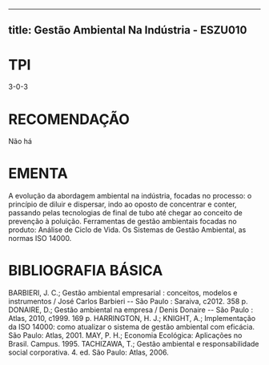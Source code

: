 
---
title: Gestão Ambiental Na Indústria - ESZU010 
---

# TPI

3-0-3

# RECOMENDAÇÃO

Não há

# EMENTA

A evolução da abordagem ambiental na indústria, focadas no processo: o princípio de diluir e dispersar, indo ao oposto de concentrar e conter, passando pelas tecnologias de final de tubo até chegar ao conceito de prevenção à poluição. Ferramentas de gestão ambientais focadas no produto: Análise de Ciclo de Vida. Os Sistemas de Gestão Ambiental, as normas ISO 14000.

# BIBLIOGRAFIA BÁSICA

BARBIERI, J. C.; Gestão ambiental empresarial : conceitos, modelos e instrumentos / José Carlos Barbieri -- São Paulo : Saraiva, c2012. 358 p.
DONAIRE, D.; Gestão ambiental na empresa / Denis Donaire -- São Paulo : Atlas, 2010, c1999. 169 p.
HARRINGTON, H. J.; KNIGHT, A.; Implementação da ISO 14000: como atualizar o sistema de gestão ambiental com eficácia. São Paulo: Atlas, 2001.
MAY, P. H.; Economia Ecológica: Aplicações no Brasil. Campus. 1995.
TACHIZAWA, T.; Gestão ambiental e responsabilidade social corporativa. 4. ed. São Paulo: Atlas, 2006.
        